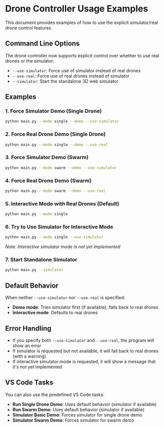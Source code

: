 # Drone Controller Usage Examples

This document provides examples of how to use the explicit simulator/real drone control features.

## Command Line Options

The drone controller now supports explicit control over whether to use real drones or the simulator:

- `--use-simulator`: Force use of simulator instead of real drones
- `--use-real`: Force use of real drones instead of simulator
- `--simulator`: Start the standalone 3D web simulator

## Examples

### 1. Force Simulator Demo (Single Drone)
```bash
python main.py --mode single --demo --use-simulator
```

### 2. Force Real Drone Demo (Single Drone)
```bash
python main.py --mode single --demo --use-real
```

### 3. Force Simulator Demo (Swarm)
```bash
python main.py --mode swarm --demo --use-simulator
```

### 4. Force Real Drone Demo (Swarm)
```bash
python main.py --mode swarm --demo --use-real
```

### 5. Interactive Mode with Real Drones (Default)
```bash
python main.py --mode single
```

### 6. Try to Use Simulator for Interactive Mode
```bash
python main.py --mode single --use-simulator
```
*Note: Interactive simulator mode is not yet implemented*

### 7. Start Standalone Simulator
```bash
python main.py --simulator
```

## Default Behavior

When neither `--use-simulator` nor `--use-real` is specified:

- **Demo mode**: Tries simulator first (if available), falls back to real drones
- **Interactive mode**: Defaults to real drones

## Error Handling

- If you specify both `--use-simulator` and `--use-real`, the program will show an error
- If simulator is requested but not available, it will fall back to real drones (with a warning)
- If interactive simulator mode is requested, it will show a message that it's not yet implemented

## VS Code Tasks

You can also use the predefined VS Code tasks:

- **Run Single Drone Demo**: Uses default behavior (simulator if available)
- **Run Swarm Demo**: Uses default behavior (simulator if available)
- **Simulator Basic Demo**: Forces simulator for single drone demo
- **Simulator Swarm Demo**: Forces simulator for swarm demo
